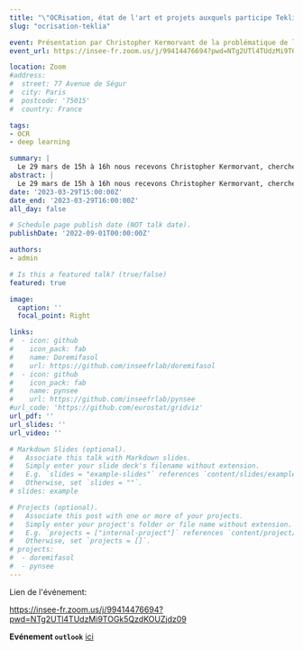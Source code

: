 ```yaml
---
title: "\"OCRisation, état de l'art et projets auxquels participe Teklia\" par Christopher Kermorvant"
slug: "ocrisation-teklia"

event: Présentation par Christopher Kermorvant de la problématique de l'OCRisation du projet de documentation ouverte
event_url: https://insee-fr.zoom.us/j/99414476694?pwd=NTg2UTl4TUdzMi9TOGk5QzdKOUZjdz09

location: Zoom
#address:
#  street: 77 Avenue de Ségur
#  city: Paris
#  postcode: '75015'
#  country: France

tags:
- OCR
- deep learning

summary: |
  Le 29 mars de 15h à 16h nous recevons Christopher Kermorvant, chercheur spécialisé en OCRisation et fondateur de Teklia. Il nous fera un état de l'art de l'OCRisation puis nous parlera des projets qu'il a pu mener avec Teklia comme son projet actuel d'OCRisation de vieux recensements avec l'INED.
abstract: |
  Le 29 mars de 15h à 16h nous recevons Christopher Kermorvant, chercheur spécialisé en OCRisation et fondateur de Teklia. Il nous fera un état de l'art de l'OCRisation puis nous parlera des projets qu'il a pu mener avec Teklia comme son projet actuel d'OCRisation de vieux recensements avec l'INED.
date: '2023-03-29T15:00:00Z'
date_end: '2023-03-29T16:00:00Z'
all_day: false

# Schedule page publish date (NOT talk date).
publishDate: '2022-09-01T00:00:00Z'

authors:
- admin

# Is this a featured talk? (true/false)
featured: true

image:
  caption: ''
  focal_point: Right

links:
#  - icon: github
#    icon_pack: fab
#    name: Doremifasol
#    url: https://github.com/inseefrlab/doremifasol
#  - icon: github
#    icon_pack: fab
#    name: pynsee
#    url: https://github.com/inseefrlab/pynsee
#url_code: 'https://github.com/eurostat/gridviz'
url_pdf: ''
url_slides: ''
url_video: ''

# Markdown Slides (optional).
#   Associate this talk with Markdown slides.
#   Simply enter your slide deck's filename without extension.
#   E.g. `slides = "example-slides"` references `content/slides/example-slides.md`.
#   Otherwise, set `slides = ""`.
# slides: example

# Projects (optional).
#   Associate this post with one or more of your projects.
#   Simply enter your project's folder or file name without extension.
#   E.g. `projects = ["internal-project"]` references `content/project/deep-learning/index.md`.
#   Otherwise, set `projects = []`.
# projects:
#  - doremifasol
#  - pynsee
---
```


Lien de l'événement:

https://insee-fr.zoom.us/j/99414476694?pwd=NTg2UTl4TUdzMi9TOGk5QzdKOUZjdz09

__Evénement `outlook`__ [ici](https://minio.lab.sspcloud.fr/lgaliana/ssphub/files/event_ocrisation/ocrisation.ics)






